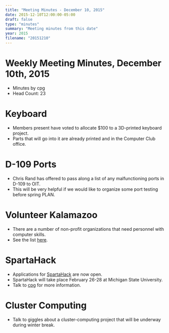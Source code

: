 ```yaml
---
title: "Meeting Minutes - December 10, 2015"
date: 2015-12-10T12:00:00-05:00
draft: false
type: "minutes"
summary: "Meeting minutes from this date"
year: 2015
filename: "20151210"
---
```


# Weekly Meeting Minutes, December 10th, 2015

- Minutes by cpg
- Head Count: 23

# Keyboard

- Members present have voted to allocate $100 to a 3D-printed keyboard project.
- Parts that will go into it are already printed and in the Computer Club office.

# D-109 Ports

- Chris Rand has offered to pass along a list of any malfunctioning ports in D-109 to OIT.
- This will be very helpful if we would like to organize some port testing before spring PLAN.

# Volunteer Kalamazoo

- There are a number of non-profit organizations that need personnel with computer skills.
- See the list [here](http://www.mlive.com/living/kalamazoo/index.ssf/2015/12/volunteer_kalamazoo_computer_h.html).

# SpartaHack

- Applications for [SpartaHack](https://www.spartahack.com/) are now open.
- SpartaHack will take place February 26-28 at Michigan State University.
- Talk to [cpg](mailto:cpgillem@gmail.com) for more information.

# Cluster Computing

- Talk to giggles about a cluster-computing project that will be underway during winter break.
